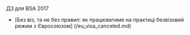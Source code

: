 ДЗ для BSA 2017 

- [Без віз, та не без правил: як працюватиме на практиці безвізовий режим з Євросоюзом] (/eu_visa_canceled.md)
